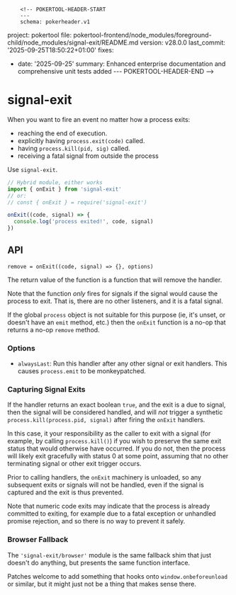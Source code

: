        <!-- POKERTOOL-HEADER-START
        ---
        schema: pokerheader.v1
project: pokertool
file: pokertool-frontend/node_modules/foreground-child/node_modules/signal-exit/README.md
version: v28.0.0
last_commit: '2025-09-25T18:50:22+01:00'
fixes:
- date: '2025-09-25'
  summary: Enhanced enterprise documentation and comprehensive unit tests added
        ---
        POKERTOOL-HEADER-END -->
# signal-exit

When you want to fire an event no matter how a process exits:

- reaching the end of execution.
- explicitly having `process.exit(code)` called.
- having `process.kill(pid, sig)` called.
- receiving a fatal signal from outside the process

Use `signal-exit`.

```js
// Hybrid module, either works
import { onExit } from 'signal-exit'
// or:
// const { onExit } = require('signal-exit')

onExit((code, signal) => {
  console.log('process exited!', code, signal)
})
```

## API

`remove = onExit((code, signal) => {}, options)`

The return value of the function is a function that will remove
the handler.

Note that the function _only_ fires for signals if the signal
would cause the process to exit. That is, there are no other
listeners, and it is a fatal signal.

If the global `process` object is not suitable for this purpose
(ie, it's unset, or doesn't have an `emit` method, etc.) then the
`onExit` function is a no-op that returns a no-op `remove` method.

### Options

- `alwaysLast`: Run this handler after any other signal or exit
  handlers. This causes `process.emit` to be monkeypatched.

### Capturing Signal Exits

If the handler returns an exact boolean `true`, and the exit is a
due to signal, then the signal will be considered handled, and
will _not_ trigger a synthetic `process.kill(process.pid,
signal)` after firing the `onExit` handlers.

In this case, it your responsibility as the caller to exit with a
signal (for example, by calling `process.kill()`) if you wish to
preserve the same exit status that would otherwise have occurred.
If you do not, then the process will likely exit gracefully with
status 0 at some point, assuming that no other terminating signal
or other exit trigger occurs.

Prior to calling handlers, the `onExit` machinery is unloaded, so
any subsequent exits or signals will not be handled, even if the
signal is captured and the exit is thus prevented.

Note that numeric code exits may indicate that the process is
already committed to exiting, for example due to a fatal
exception or unhandled promise rejection, and so there is no way to
prevent it safely.

### Browser Fallback

The `'signal-exit/browser'` module is the same fallback shim that
just doesn't do anything, but presents the same function
interface.

Patches welcome to add something that hooks onto
`window.onbeforeunload` or similar, but it might just not be a
thing that makes sense there.
